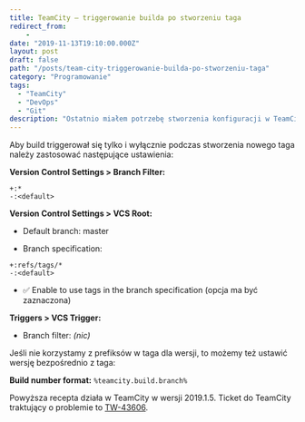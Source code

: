 ```yaml
---
title: TeamCity – triggerowanie builda po stworzeniu taga
redirect_from:
    -
date: "2019-11-13T19:10:00.000Z"
layout: post
draft: false
path: "/posts/team-city-triggerowanie-builda-po-stworzeniu-taga"
category: "Programowanie"
tags:
  - "TeamCity"
  - "DevOps"
  - "Git"
description: "Ostatnio miałem potrzebę stworzenia konfiguracji w TeamCity, w której build jest triggerowany, gdy tworzymy nowego taga. Przydaje się to w szczególności na branchu master, gdy nie chcemy tworzyć builda lub/i kalkulować nowej wersji podczas każdego commita, a jedynie wtedy kiedy sami, w sposób explicite, stworzymy nowy tag (wersję). Niestety, aktualnie TeamCity nie wspiera jeszcze tej funkcji, ale jest na to workaround. Poniżej podaję gotowy przepis na tę konfigurację."
---
```


Aby build triggerował się tylko i wyłącznie podczas stworzenia nowego taga należy zastosować następujące ustawienia:

**Version Control Settings > Branch Filter:**

```
+:*
-:<default>
```

**Version Control Settings > VCS Root:**

* Default branch: master

* Branch specification:

```
+:refs/tags/*
-:<default>
```

* ✅ Enable to use tags in the branch specification (opcja ma być zaznaczona)

**Triggers > VCS Trigger:**

* Branch filter: _(nic)_

Jeśli nie korzystamy z prefiksów w taga dla wersji, to możemy też ustawić wersję bezpośrednio z taga:

**Build number format:** `%teamcity.build.branch%`

Powyższa recepta działa w TeamCity w wersji 2019.1.5. Ticket do TeamCity traktujący o problemie to [TW-43606](https://youtrack.jetbrains.com/issue/TW-43606).